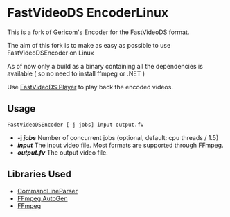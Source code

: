 FastVideoDS EncoderLinux
===================
This is a fork of [Gericom](https://github.com/Gericom)'s Encoder for the FastVideoDS format.

The aim of this fork is to make as easy as possible to use FastVideoDSEncoder on Linux 

As of now only a build as a binary containing all the dependencies is available ( so no need to install ffmpeg or .NET )

Use [FastVideoDS Player](https://github.com/Gericom/FastVideoDSPlayer) to play back the encoded videos.

## Usage
    FastVideoDSEncoder [-j jobs] input output.fv

* **-j *jobs*** Number of concurrent jobs (optional, default: cpu threads / 1.5)
* ***input*** The input video file. Most formats are supported through FFmpeg.
* ***output.fv*** The output video file.

## Libraries Used
* [CommandLineParser](https://github.com/commandlineparser/commandline)
* [FFmpeg.AutoGen](https://github.com/Ruslan-B/FFmpeg.AutoGen)
* [FFmpeg](https://ffmpeg.org/)
